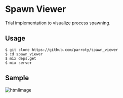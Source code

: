 # Spawn Viewer

Trial implementation to visualize process spawning.

## Usage

```shell
$ git clone https://github.com/parroty/spawn_viewer
$ cd spawn_viewer
$ mix deps.get
$ mix server
```

## Sample

![htmlimage](https://raw.github.com/parroty/spawn_viewer/master/image/spawn_viewer.png?w=400&h300)
